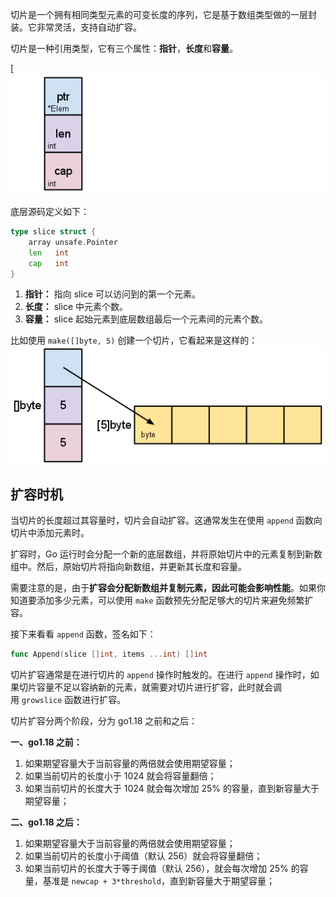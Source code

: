 切片是一个拥有相同类型元素的可变长度的序列，它是基于数组类型做的一层封装。它非常灵活，支持自动扩容。

切片是一种引用类型，它有三个属性：**指针**，**长度**和**容量**。

[![](../src/slice/slice1.png)

底层源码定义如下：

```go
type slice struct {
    array unsafe.Pointer
    len   int
    cap   int
}
```

1. **指针：** 指向 slice 可以访问到的第一个元素。
2. **长度：** slice 中元素个数。
3. **容量：** slice 起始元素到底层数组最后一个元素间的元素个数。

比如使用 `make([]byte, 5)` 创建一个切片，它看起来是这样的：
![slice2](../src/slice/slice2.png)


## 扩容时机


当切片的长度超过其容量时，切片会自动扩容。这通常发生在使用 `append` 函数向切片中添加元素时。

扩容时，Go 运行时会分配一个新的底层数组，并将原始切片中的元素复制到新数组中。然后，原始切片将指向新数组，并更新其长度和容量。

需要注意的是，由于**扩容会分配新数组并复制元素，因此可能会影响性能**。如果你知道要添加多少元素，可以使用 `make` 函数预先分配足够大的切片来避免频繁扩容。

接下来看看 `append` 函数，签名如下：

```go
func Append(slice []int, items ...int) []int
```

切片扩容通常是在进行切片的 `append` 操作时触发的。在进行 `append` 操作时，如果切片容量不足以容纳新的元素，就需要对切片进行扩容，此时就会调用 `growslice` 函数进行扩容。

切片扩容分两个阶段，分为 go1.18 之前和之后：

**一、go1.18 之前：**

1. 如果期望容量大于当前容量的两倍就会使用期望容量；
2. 如果当前切片的长度小于 1024 就会将容量翻倍；
3. 如果当前切片的长度大于 1024 就会每次增加 25% 的容量，直到新容量大于期望容量；

**二、go1.18 之后：**

1. 如果期望容量大于当前容量的两倍就会使用期望容量；
2. 如果当前切片的长度小于阈值（默认 256）就会将容量翻倍；
3. 如果当前切片的长度大于等于阈值（默认 256），就会每次增加 25% 的容量，基准是 `newcap + 3*threshold`，直到新容量大于期望容量；